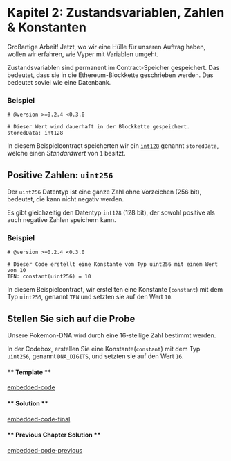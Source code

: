 <!-- Add translation for the following page: https://vyper.fun/#/1/state_vars_and_ints
Do NOT change the code below. The below code runs the code editor -->

# Kapitel 2: Zustandsvariablen, Zahlen & Konstanten

Großartige Arbeit! Jetzt, wo wir eine Hülle für unseren Auftrag haben, wollen wir erfahren, wie Vyper mit Variablen umgeht.

Zustandsvariablen sind permanent im Contract-Speicher gespeichert. Das bedeutet, dass sie in die Ethereum-Blockkette geschrieben werden. Das bedeutet soviel wie eine Datenbank.

### Beispiel

```vyper
# @version >=0.2.4 <0.3.0

# Dieser Wert wird dauerhaft in der Blockkette gespeichert.
storedData: int128
```

In diesem Beispielcontract speicherten wir ein [`int128`](https://docs.vyperlang.org/en/stable/types.html#signed-integer-n-bit) genannt `storedData`, welche einen _Standardwert_ von `1` besitzt.

## Positive Zahlen: `uint256`

Der `uint256` Datentyp ist eine ganze Zahl ohne Vorzeichen (256 bit), bedeutet, die kann nicht negativ werden.

Es gibt gleichzeitig den Datentyp `int128` (128 bit), der sowohl positive als auch negative Zahlen speichern kann.

### Beispiel

```vyper
# @version >=0.2.4 <0.3.0

# Dieser Code erstellt eine Konstante vom Typ uint256 mit einem Wert von 10
TEN: constant(uint256) = 10
```

In diesem Beispielcontract, wir erstellten eine Konstante (`constant`) mit dem Typ `uint256`, genannt `TEN` und setzten sie auf den Wert `10`.

## Stellen Sie sich auf die Probe

Unsere Pokemon-DNA wird durch eine 16-stellige Zahl bestimmt werden.

In der Codebox, erstellen Sie eine Konstante(`constant`) mit dem Typ `uint256`, genannt `DNA_DIGITS`, und setzten sie auf den Wert `16`.

<!-- tabs:start -->

#### ** Template **

[embedded-code](../../assets/1/1.2-template-code.vy ':include :type=code embed-template')

#### ** Solution **

[embedded-code-final](../../assets/1/1.2-finished-code.vy ':include :type=code embed-final')

#### ** Previous Chapter Solution **

[embedded-code-previous](../../assets/1/1.1-finished-code.vy ':include :type=code embed-previous')

<!-- tabs:end -->
